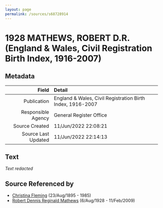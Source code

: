 ```yaml
---
layout: page
permalink: /sources/s68728914
---
```


# 1928 MATHEWS, ROBERT D.R. (England & Wales, Civil Registration Birth Index, 1916-2007)

## Metadata

Field | Detail
---:|:---
Publication | England & Wales, Civil Registration Birth Index, 1916-2007
Responsible Agency | General Register Office
Source Created | 11/Jun/2022 22:08:21
Source Last Updated | 11/Jun/2022 22:14:13

## Text

_Text redacted_
## Source Referenced by

* [Christina Fleming](../people/@89446044@-christina-fleming-b1895-8-23-d1985.md) (23/Aug/1895 - 1985)
* [Robert Dennis Reginald Mathews](../people/@58223940@-robert-dennis-reginald-mathews-b1928-8-6-d2009-2-11.md) (6/Aug/1928 - 11/Feb/2009)
